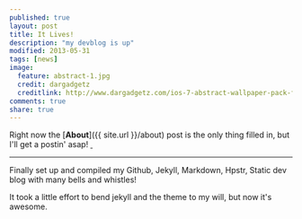 ```yaml
---
published: true
layout: post
title: It Lives!
description: "my devblog is up"
modified: 2013-05-31
tags: [news]
image:
  feature: abstract-1.jpg
  credit: dargadgetz
  creditlink: http://www.dargadgetz.com/ios-7-abstract-wallpaper-pack-for-iphone-5-and-ipod-touch-retina/
comments: true
share: true
---
```


Right now the [**About**]({{ site.url }}/about) post is the only thing filled in, but I'll get a postin' asap! [&nbsp;]({{site.url}}/theme-setup)

----

Finally set up and compiled my Github, Jekyll, Markdown, Hpstr, Static dev blog with many bells and whistles!

It took a little effort to bend jekyll and the theme to my will, but now it's awesome.
